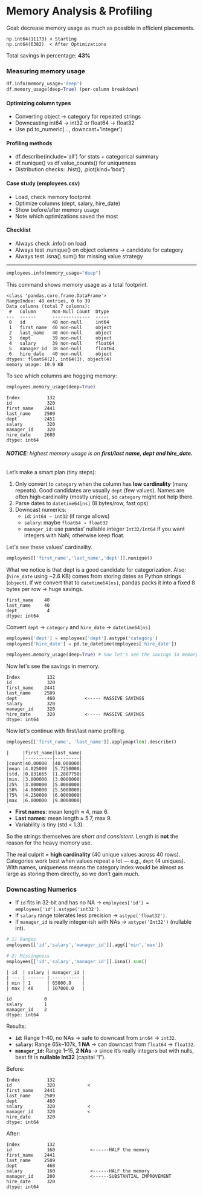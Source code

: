 # Memory Analysis & Profiling

Goal: decrease memory usage as much as possible in efficient placements.
```
np.int64(11173) < Starting
np.int64(6382)  < After Optimizations
```
Total savings in percentage: **43%**
### Measuring memory usage

```python
df.info(memory_usage='deep')
df.memory_usage(deep=True) (per-column breakdown)
```

#### Optimizing column types

- Converting object → category for repeated strings
- Downcasting int64 → int32 or float64 → float32
- Use pd.to_numeric(..., downcast='integer')
#### Profiling methods

- df.describe(include='all') for stats + categorical summary
- df.nunique() vs df.value_counts() for uniqueness
- Distribution checks: .hist(), .plot(kind='box')
#### Case study (employees.csv)

- Load, check memory footprint
- Optimize columns (dept, salary, hire_date)
- Show before/after memory usage
- Note which optimizations saved the most
#### Checklist

- Always check .info() on load
- Always test .nunique() on object columns → candidate for category
- Always test .isna().sum() for missing value strategy

---

```python
employees.info(memory_usage="deep")
```

This command shows memory usage as a total footprint.

```
<class 'pandas.core.frame.DataFrame'>
RangeIndex: 40 entries, 0 to 39
Data columns (total 7 columns):
 #   Column      Non-Null Count  Dtype  
---  ------      --------------  -----  
 0   id          40 non-null     int64  
 1   first_name  40 non-null     object 
 2   last_name   40 non-null     object 
 3   dept        39 non-null     object 
 4   salary      39 non-null     float64
 5   manager_id  38 non-null     float64
 6   hire_date   40 non-null     object 
dtypes: float64(2), int64(1), object(4)
memory usage: 10.9 KB
```

To see which columns are hogging memory:

```python
employees.memory_usage(deep=True)
```

```
Index          132
id             320
first_name    2441
last_name     2509
dept          2451
salary         320
manager_id     320
hire_date     2680
dtype: int64
```

###### **NOTICE**: highest memory usage is on **first/last name, dept and hire_date.**

Let’s make a smart plan (tiny steps):
1. Only convert to `category` when the column has **low cardinality** (many repeats). Good candidates are usually `dept` (few values). Names are often high‑cardinality (mostly unique), so `category` might not help there.
2. Parse dates to `datetime64[ns]` (8 bytes/row, fast ops)    
3. Downcast numerics:
    - `id`: `int64 → int32` (if range allows)
    - `salary`: maybe `float64 → float32`
    - `manager_id`: use pandas’ nullable integer `Int32/Int64` if you want integers with NaN; otherwise keep float.

Let's see these values' cardinality.
```python
employees[['first_name','last_name','dept']].nunique()
```
What we notice is that dept is a good candidate for categorization. 
Also: (`hire_date` using ~2.6 KB) comes from storing dates as Python strings (`object`). If we convert that to `datetime64[ns]`, pandas packs it into a fixed 8 bytes per row → huge savings.
```
first_name    40
last_name     40
dept           4
dtype: int64
```
Convert `dept` → `category` and `hire_date` → `datetime64[ns]`
```python
employees['dept'] = employees['dept'].astype('category')
employees['hire_date'] = pd.to_datetime(employees['hire_date'])

employees.memory_usage(deep=True) # now let's see the savings in memory
```
Now let's see the savings in memory. 
```
Index          132
id             320
first_name    2441
last_name     2509
dept           460           <----- MASSIVE SAVINGS
salary         320
manager_id     320
hire_date      320           <----- MASSIVE SAVINGS
dtype: int64
```

Now let's continue with first/last name profiling.
```python
employees[['first_name', 'last_name']].applymap(len).describe()
```

```
|     |first_name|last_name|
      |----------|---------|
|count|40.00000  |40.000000|
|mean |4.025000  |5.7250000|
|std. |0.831665  |1.2807750|
|min. |3.000000  |3.0000000|
|25%  |3.000000  |5.0000000|
|50%  |4.000000  |5.5000000|
|75%  |4.250000  |6.0000000|
|max  |6.000000  |9.0000000|
```

- **First names**: mean length ≈ 4, max 6.
- **Last names**: mean length ≈ 5.7, max 9.
- Variability is tiny (std < 1.3).

So the strings themselves are _short and consistent_. 
Length is **not** the reason for the heavy memory use.

The real culprit = **high cardinality** (40 unique values across 40 rows). Categories work best when values repeat a lot — e.g., `dept` (4 uniques). With names, uniqueness means the category index would be almost as large as storing them directly, so we don’t gain much.

### Downcasting Numerics

- If `id` fits in 32‑bit and has no NA → `employees['id'] = employees['id'].astype('int32')`.
- If `salary` range tolerates less precision → `astype('float32')`.
- If `manager_id` is really integer-ish with NAs → `astype('Int32')` (nullable int).

```python
# 1) Ranges
employees[['id','salary','manager_id']].agg(['min','max'])

# 2) Missingness
employees[['id','salary','manager_id']].isna().sum()
```

```
| id  | salary | manager_id |
| --- | ------ | ---------- |
| min | 1      | 65000.0    |
| max | 40     | 107000.0   |
```

```
id            0
salary        1
manager_id    2
dtype: int64
```

Results:
- **`id`:** Range 1–40, no NAs → safe to downcast from `int64` → `int32`.
- **`salary`:** Range 65k–107k, **1 NA** → can downcast from `float64` → `float32`.
- **`manager_id`:** Range 1–15, **2 NAs** → since it’s really integers but with nulls, best fit is **nullable Int32** (capital “I”).

Before:
```
Index          132
id             320            <
first_name    2441
last_name     2509
dept           460
salary         320            <
manager_id     320            <
hire_date      320
dtype: int64
```
After:
```
Index          132
id             160             <------HALF the memory
first_name    2441
last_name     2509
dept           460
salary         160             <------HALF the memory
manager_id     200             <------SUBSTANTIAL IMPROVEMENT
hire_date      320
dtype: int64
```